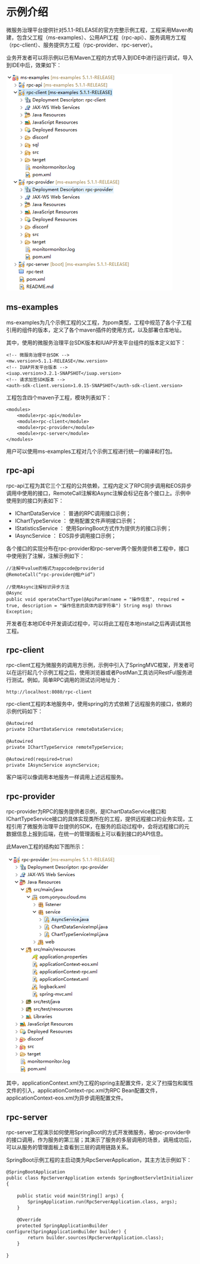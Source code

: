 # 示例介绍

微服务治理平台提供针对5.1.1-RELEASE的官方完整示例工程，工程采用Maven构建，包含父工程（ms-examples）、公用API工程（rpc-api）、服务调用方工程（rpc-client）、服务提供方工程（rpc-provider、rpc-server）。

业务开发者可以将示例以已有Maven工程的方式导入到IDE中进行运行调试，导入到IDE中后，效果如下：

![](images/workset.png)

## ms-examples

ms-examples为几个示例工程的父工程，为pom类型，工程中规范了各个子工程引用的组件的版本，定义了各个maven插件的使用方式，以及部署仓库地址。

其中，使用的微服务治理平台SDK版本和IUAP开发平台组件的版本定义如下：

	<!-- 微服务治理平台SDK -->
	<mw.version>5.1.1-RELEASE</mw.version>
	<!-- IUAP开发平台版本 -->
	<iuap.version>3.2.1-SNAPSHOT</iuap.version>
	<!-- 请求加签SDK版本 -->
	<auth-sdk-client.version>1.0.15-SNAPSHOT</auth-sdk-client.version>

工程包含四个maven子工程，模块列表如下：

    <modules>
        <module>rpc-api</module>
        <module>rpc-client</module>
        <module>rpc-provider</module>
        <module>rpc-server</module>
    </modules>	

用户可以使用ms-examples工程对几个示例工程进行统一的编译和打包。


## rpc-api

rpc-api工程为其它三个工程的公共依赖，工程内定义了RPC同步调用和EOS异步调用中使用的接口，RemoteCall注解和Async注解会标记在各个接口上。示例中使用到的接口列表如下：

- IChartDataService ： 普通的RPC调用接口示例；
- IChartTypeService ： 使用配置文件声明接口示例；
- IStatisticsService ： 使用SpringBoot方式作为提供方的接口示例；
- IAsyncService ： EOS异步调用接口示例；

各个接口的实现分布在rpc-provider和rpc-server两个服务提供者工程中，接口中使用到了注解，注解示例如下：

	//注解中value的格式为appcode@providerid
	@RemoteCall(“rpc-provider@租户id”)

	//使用Async注解标识异步方法
	@Async
	public void operateChartType(@ApiParam(name = "操作信息", required = true, description = "操作信息的具体内容字符串") String msg) throws Exception;

开发者在本地IDE中开发调试过程中，可以将此工程在本地install之后再调试其他工程。

## rpc-client

rpc-client工程为微服务的调用方示例，示例中引入了SpringMVC框架，开发者可以在运行起几个示例工程之后，使用浏览器或者PostMan工具访问RestFul服务进行测试。例如，简单RPC调用的测试访问地址为：

	http://localhost:8080/rpc-client

rpc-client工程的本地服务中，使用spring的方式依赖了远程服务的接口，依赖的示例代码如下：

	@Autowired
	private IChartDataService remoteDataService;

	@Autowired
	private IChartTypeService remoteTypeService;

	@Autowired(required=true)
	private IAsyncService asyncService;

客户端可以像调用本地服务一样调用上述远程服务。

## rpc-provider

rpc-provider为RPC的服务提供者示例，是IChartDataService接口和IChartTypeService接口的具体实现类所在的工程，提供远程接口的业务实现，工程引用了微服务治理平台提供的SDK，在服务的启动过程中，会将远程接口的元数据信息上报到后端，在统一的管理面板上可以看到接口的API信息。

此Maven工程的结构如下图所示：

![](images/rpc-provider.png)

其中，applicationContext.xml为工程的spring主配置文件，定义了扫描包和属性文件的引入，applicationContext-rpc.xml为RPC Bean配置文件，applicationContext-eos.xml为异步调用配置文件。

## rpc-server

rpc-server工程演示如何使用SpringBoot的方式开发微服务，被rpc-provider中的接口调用，作为服务的第三层；其演示了服务的多层调用的场景，调用成功后，可以从服务的管理面板上查看到三层的调用链路关系。

SpringBoot示例工程的主启动类为RpcServerApplication，其主方法示例如下：
	
	@SpringBootApplication
	public class RpcServerApplication extends SpringBootServletInitializer {
	
		public static void main(String[] args) {
			SpringApplication.run(RpcServerApplication.class, args);
		}
	
		@Override
		protected SpringApplicationBuilder configure(SpringApplicationBuilder builder) {
			return builder.sources(RpcServerApplication.class);
		}
	
	}

